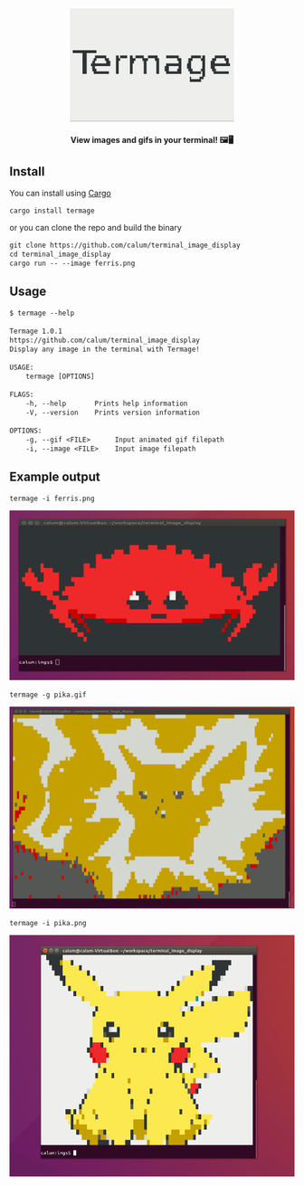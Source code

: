 <div align="center">
  <a href="https://github.com/calum/terminal_image_display">
    <img src="https://raw.githubusercontent.com/calum/terminal_image_display/master/docs/screenshots/termage.png" alt="Termage" height="200" />
  </a>
</div>

<h4 align="center">View images and gifs in your terminal! 🖼️🖥️</h4>

## Install

You can install using [Cargo](https://crates.io/)
```
cargo install termage
```

or you can clone the repo and build the binary
```
git clone https://github.com/calum/terminal_image_display
cd terminal_image_display
cargo run -- --image ferris.png
```

## Usage
```
$ termage --help

Termage 1.0.1
https://github.com/calum/terminal_image_display
Display any image in the terminal with Termage!

USAGE:
    termage [OPTIONS]

FLAGS:
    -h, --help       Prints help information
    -V, --version    Prints version information

OPTIONS:
    -g, --gif <FILE>      Input animated gif filepath
    -i, --image <FILE>    Input image filepath
```

## Example output
```
termage -i ferris.png
```
![](https://raw.githubusercontent.com/calum/terminal_image_display/master/docs/screenshots/ferris_termage.png)

```
termage -g pika.gif
```
![](https://raw.githubusercontent.com/calum/terminal_image_display/master/docs/screenshots/pika_termage.gif)

```
termage -i pika.png
```
![](https://raw.githubusercontent.com/calum/terminal_image_display/master/docs/screenshots/pika_termage.png)
